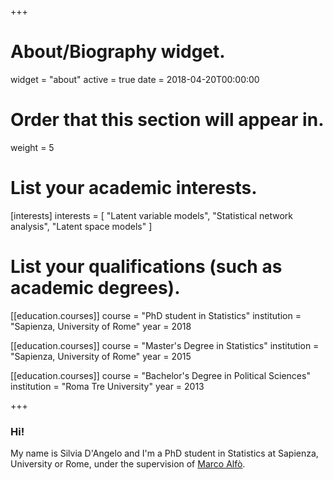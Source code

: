 +++
# About/Biography widget.
widget = "about"
active = true
date = 2018-04-20T00:00:00

# Order that this section will appear in.
weight = 5

# List your academic interests.
[interests]
  interests = [
   "Latent variable models",
   "Statistical network analysis",
   "Latent space models"
  ]

# List your qualifications (such as academic degrees).
[[education.courses]]
  course = "PhD student in Statistics"
  institution = "Sapienza, University of Rome"
  year = 2018
  
[[education.courses]]
  course = "Master's Degree in Statistics"
  institution = "Sapienza, University of Rome"
  year = 2015

[[education.courses]]
  course = "Bachelor's Degree in Political Sciences"
  institution = "Roma Tre University"
  year = 2013


 
+++

### Hi!

My name is Silvia D'Angelo and I'm a PhD student in Statistics at Sapienza, University or Rome, under the supervision of [Marco Alfò](http://www.dss.uniroma1.it/it/dipartimento/alf-marco).
